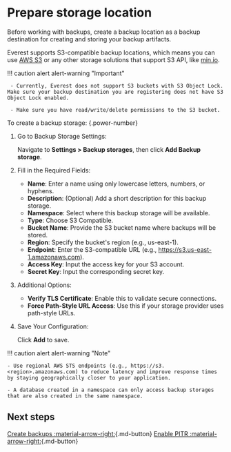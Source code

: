 # Prepare storage location

Before working with backups, create a backup location as a backup destination for creating and storing your backup artifacts.  

Everest supports S3-compatible backup locations, which means you can use [AWS S3](https://aws.amazon.com/s3/) or any other storage solutions that support S3 API, like [min.io](https://min.io/).

!!! caution alert alert-warning "Important"

     - Currently, Everest does not support S3 buckets with S3 Object Lock. Make sure your backup destination you are registering does not have S3 Object Lock enabled.

     - Make sure you have read/write/delete permissions to the S3 bucket.

To create a backup storage:
{.power-number}

1. Go to Backup Storage Settings:

   Navigate to **Settings > Backup storages**, then click **Add Backup storage**.

3. Fill in the Required Fields:
   - **Name**: Enter a name using only lowercase letters, numbers, or hyphens.
   - **Description**: (Optional) Add a short description for this backup storage.
   - **Namespace**: Select where this backup storage will be available.
   - **Type**: Choose S3 Compatible.
   - **Bucket Name**: Provide the S3 bucket name where backups will be stored.
   - **Region**: Specify the bucket's region (e.g., us-east-1).
   - **Endpoint**: Enter the S3-compatible URL (e.g., https://s3.us-east-1.amazonaws.com).
   - **Access Key**: Input the access key for your S3 account.
   - **Secret Key**: Input the corresponding secret key.
     
4. Additional Options:
   - **Verify TLS Certificate**: Enable this to validate secure connections.
   - **Force Path-Style URL Access**: Use this if your storage provider uses path-style URLs.
  
5. Save Your Configuration:

   Click **Add** to save.

!!! caution alert alert-warning "Note"
    
    - Use regional AWS STS endpoints (e.g., https://s3.<region>.amazonaws.com) to reduce latency and improve response times by staying geographically closer to your application.

    - A database created in a namespace can only access backup storages that are also created in the same namespace.

## Next steps

[Create backups :material-arrow-right:](../use/createBackups/CreateOnDemand.md){.md-button}
[Enable PITR :material-arrow-right:](../use/createBackups/EnablePITR.md){.md-button}
